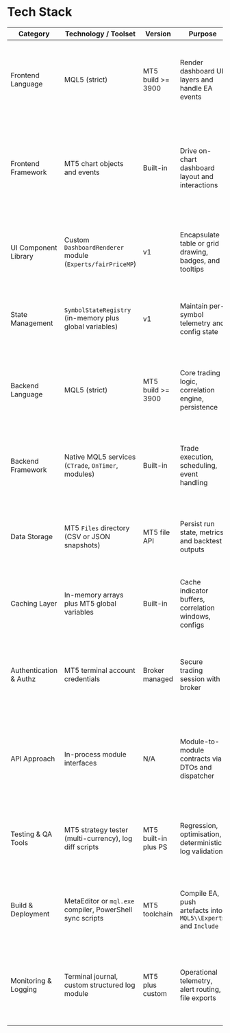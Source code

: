 # Tech Stack

| Category                | Technology / Toolset                                      | Version           | Purpose                                                | Rationale                                                                                                   |
|-------------------------|-----------------------------------------------------------|-------------------|--------------------------------------------------------|-------------------------------------------------------------------------------------------------------------|
| Frontend Language       | MQL5 (strict)                                             | MT5 build >= 3900 | Render dashboard UI layers and handle EA events        | Native language for MT5 ensures deterministic execution and compatibility with broker-supported builds.    |
| Frontend Framework      | MT5 chart objects and events                              | Built-in          | Drive on-chart dashboard layout and interactions       | MT5 primitives deliver low-latency rendering without external dependencies and keep artefacts inside Experts. |
| UI Component Library    | Custom `DashboardRenderer` module (`Experts/fairPriceMP`) | v1                | Encapsulate table or grid drawing, badges, and tooltips| Purpose-built module keeps UI logic reusable and stored alongside EA assets for VPS sync.                   |
| State Management        | `SymbolStateRegistry` (in-memory plus global variables)   | v1                | Maintain per-symbol telemetry and config state         | Tailored registry balances tick-level latency with restart persistence needs.                              |
| Backend Language        | MQL5 (strict)                                             | MT5 build >= 3900 | Core trading logic, correlation engine, persistence    | Single-language stack simplifies modularization inside MT5 single-process constraint.                       |
| Backend Framework       | Native MQL5 services (`CTrade`, `OnTimer`, modules)       | Built-in          | Trade execution, scheduling, event handling            | Leveraging proven MT5 abstractions avoids reinventing infrastructure and keeps the EA portable.            |
| Data Storage            | MT5 `Files` directory (CSV or JSON snapshots)             | MT5 file API      | Persist run state, metrics, and backtest outputs       | Aligns with requirement to mirror MT5 folder names and ensures VPS sync scripts remain trivial.             |
| Caching Layer           | In-memory arrays plus MT5 global variables                | Built-in          | Cache indicator buffers, correlation windows, configs  | Provides fast access while allowing crash-safe recovery via global variables.                               |
| Authentication & Authz  | MT5 terminal account credentials                          | Broker managed    | Secure trading session with broker                     | No additional auth layer; relies on broker-secured login while keeping credentials out of the repository.  |
| API Approach            | In-process module interfaces                              | N/A               | Module-to-module contracts via DTOs and dispatcher     | Eliminates network overhead, matching single-terminal deployment and tester determinism requirements.       |
| Testing & QA Tools      | MT5 strategy tester (multi-currency), log diff scripts    | MT5 built-in plus PS | Regression, optimisation, deterministic log validation | Supports PRD requirement for multi-symbol backtests and repeatable metrics exports.                         |
| Build & Deployment      | MetaEditor or `mql.exe` compiler, PowerShell sync scripts | MT5 toolchain     | Compile EA, push artefacts into `MQL5\\Experts` and `Include` | Maintains folder parity with MT5 on the VPS and enables scripted deployments and backups.                   |
| Monitoring & Logging    | Terminal journal, custom structured log module            | MT5 plus custom   | Operational telemetry, alert routing, file exports     | Unified logging keeps audit trail accessible on VPS and via synced Files outputs for post-run analysis.     |